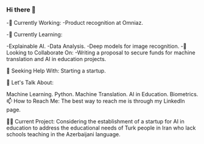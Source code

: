 ### Hi there 👋


-🔭 Currently Working:
-Product recognition at Omniaz.

-🌱 Currently Learning:

-Explainable AI.
-Data Analysis.
-Deep models for image recognition.
-👯 Looking to Collaborate On:
-Writing a proposal to secure funds for machine translation and AI in education projects.

🤔 Seeking Help With:
Starting a startup.

💬 Let's Talk About:

Machine Learning.
Python.
Machine Translation.
AI in Education.
Biometrics.
📫 How to Reach Me:
The best way to reach me is through my LinkedIn page.

👨‍🏫 Current Project:
Considering the establishment of a startup for AI in education to address the educational needs of Turk people in Iran who lack schools teaching in the Azerbaijani language.


